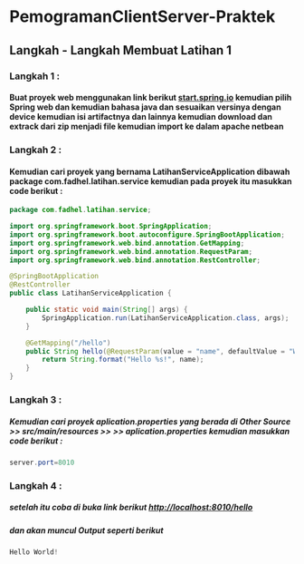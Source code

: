 # PemogramanClientServer-Praktek
## Langkah - Langkah Membuat Latihan 1
### Langkah 1 : 
####  Buat proyek web menggunakan link berikut [start.spring.io](https://start.spring.io/)  kemudian pilih Spring web dan kemudian bahasa java dan sesuaikan versinya dengan device kemudian isi artifactnya dan lainnya kemudian download dan extrack dari zip menjadi file kemudian import ke dalam apache netbean 
### Langkah 2 :
#### Kemudian cari proyek yang bernama LatihanServiceApplication dibawah package com.fadhel.latihan.service kemudian pada proyek itu masukkan code berikut :
```java
package com.fadhel.latihan.service;

import org.springframework.boot.SpringApplication;
import org.springframework.boot.autoconfigure.SpringBootApplication;
import org.springframework.web.bind.annotation.GetMapping;
import org.springframework.web.bind.annotation.RequestParam;
import org.springframework.web.bind.annotation.RestController;

@SpringBootApplication
@RestController
public class LatihanServiceApplication {

    public static void main(String[] args) {
        SpringApplication.run(LatihanServiceApplication.class, args);
    }

    @GetMapping("/hello")
    public String hello(@RequestParam(value = "name", defaultValue = "World") String name) {
        return String.format("Hello %s!", name);
    }
}
```
### Langkah 3 :
##### Kemudian cari proyek aplication.properties yang berada di Other Source >> src/main/resources >> <default package> >> aplication.properties kemudian masukkan code berikut :
```java
server.port=8010
```
### Langkah 4 :
##### setelah itu coba di buka link berikut [http://localhost:8010/hello](http://localhost:8010/hello)
##### dan akan muncul Output seperti berikut
```java
Hello World!
```
